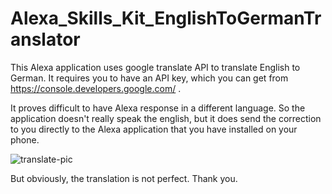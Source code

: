 # Alexa_Skills_Kit_EnglishToGermanTranslator

This Alexa application uses google translate API to translate English to German. It requires you to have an API key, which you can get from https://console.developers.google.com/ .

It proves difficult to have Alexa response in a different language. So the application doesn't really speak the english, but it does send the correction to you directly to the Alexa application that you have installed on your phone. 

![translate-pic](https://user-images.githubusercontent.com/25237239/35787117-bf919ba6-0a23-11e8-8d0a-5abca1d7d999.jpg)

But obviously, the translation is not perfect. Thank you.
